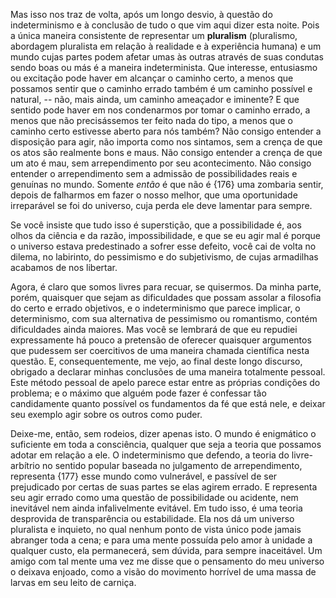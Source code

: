 Mas isso nos traz de volta, após um longo desvio, à questão do indeterminismo e à conclusão de tudo o que vim aqui dizer esta noite. Pois a única maneira consistente de representar um **pluralism** (pluralismo, abordagem pluralista em relação à realidade e à experiência humana) e um mundo cujas partes podem afetar umas às outras através de suas condutas sendo boas ou más é a maneira indeterminista. Que interesse, entusiasmo ou excitação pode haver em alcançar o caminho certo, a menos que possamos sentir que o caminho errado também é um caminho possível e natural, -- não, mais ainda, um caminho ameaçador e iminente? E que sentido pode haver em nos condenarmos por tomar o caminho errado, a menos que não precisássemos ter feito nada do tipo, a menos que o caminho certo estivesse aberto para nós também? Não consigo entender a disposição para agir, não importa como nos sintamos, sem a crença de que os atos são realmente bons e maus. Não consigo entender a crença de que um ato é mau, sem arrependimento por seu acontecimento. Não consigo entender o arrependimento sem a admissão de possibilidades reais e genuínas no mundo. Somente _então_ é que não é {176} uma zombaria sentir, depois de falharmos em fazer o nosso melhor, que uma oportunidade irreparável se foi do universo, cuja perda ele deve lamentar para sempre.

Se você insiste que tudo isso é superstição, que a possibilidade é, aos olhos da ciência e da razão, impossibilidade, e que se eu agir mal é porque o universo estava predestinado a sofrer esse defeito, você cai de volta no dilema, no labirinto, do pessimismo e do subjetivismo, de cujas armadilhas acabamos de nos libertar.

Agora, é claro que somos livres para recuar, se quisermos. Da minha parte, porém, quaisquer que sejam as dificuldades que possam assolar a filosofia do certo e errado objetivos, e o indeterminismo que parece implicar, o determinismo, com sua alternativa de pessimismo ou romantismo, contém dificuldades ainda maiores. Mas você se lembrará de que eu repudiei expressamente há pouco a pretensão de oferecer quaisquer argumentos que pudessem ser coercitivos de uma maneira chamada científica nesta questão. E, consequentemente, me vejo, ao final deste longo discurso, obrigado a declarar minhas conclusões de uma maneira totalmente pessoal. Este método pessoal de apelo parece estar entre as próprias condições do problema; e o máximo que alguém pode fazer é confessar tão candidamente quanto possível os fundamentos da fé que está nele, e deixar seu exemplo agir sobre os outros como puder.

Deixe-me, então, sem rodeios, dizer apenas isto. O mundo é enigmático o suficiente em toda a consciência, qualquer que seja a teoria que possamos adotar em relação a ele. O indeterminismo que defendo, a teoria do livre-arbítrio no sentido popular baseada no julgamento de arrependimento, representa {177} esse mundo como vulnerável, e passível de ser prejudicado por certas de suas partes se elas agirem errado. E representa seu agir errado como uma questão de possibilidade ou acidente, nem inevitável nem ainda infalivelmente evitável. Em tudo isso, é uma teoria desprovida de transparência ou estabilidade. Ela nos dá um universo pluralista e inquieto, no qual nenhum ponto de vista único pode jamais abranger toda a cena; e para uma mente possuída pelo amor à unidade a qualquer custo, ela permanecerá, sem dúvida, para sempre inaceitável. Um amigo com tal mente uma vez me disse que o pensamento do meu universo o deixava enjoado, como a visão do movimento horrível de uma massa de larvas em seu leito de carniça.